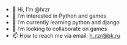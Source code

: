 - 👋 Hi, I’m @hrzr
- 👀 I’m interested in Python and games
- 🌱 I’m currently learning python and django
- 💞️ I’m looking to collaborate on games
- 📫 How to reach me via email: h_rzr@bk.ru

<!---
hrzr/hrzr is a ✨ special ✨ repository because its `README.md` (this file) appears on your GitHub profile.
You can click the Preview link to take a look at your changes.
--->
